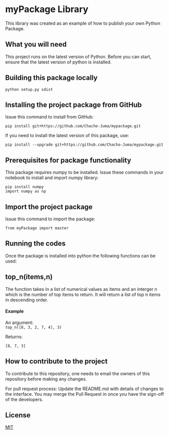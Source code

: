 # myPackage Library

This library was created as an example of how to publish your own Python Package.

## What you will need

This project runs on the latest version of Python. Before you can start, ensure that the latest version of python is installed.

## Building this package locally

`python setup.py sdist`

## Installing the project package from GitHub

Issue this command to install from GitHub:

`pip install git+https://github.com/Chacho-Juma/mypackage.git`

If you need to install the latest version of this package, use:

`pip install --upgrade git+https://github.com/Chacho-Juma/mypackage.git`

## Prerequisites for package functionality

This package requires numpy to be installed. Issue these commands in your notebook to install and import numpy library:

```
pip install numpy
import numpy as np
```

## Import the project package

Issue this command to import the package:

`from myPackage import master`

## Running the codes

Once the package is installed into python the following functions can be used:

## top_n(items,n)

The function takes in a list of numerical values as items and an interger n which is the number of top items to return. It will return a list of top n items in descending order.

#### Example

An argument:  
`top_n([8, 3, 2, 7, 4], 3)`

Returns:

`[8, 7, 3]`

## How to contribute to the project

To contribute to this repository, one needs to email the owners of this repository before making any changes.

For pull request process: Update the README.md with details of changes to the interface.
You may merge the Pull Request in once you have the sign-off of the developers.

## License

[MIT](https://choosealicense.com/licenses/mit/)
